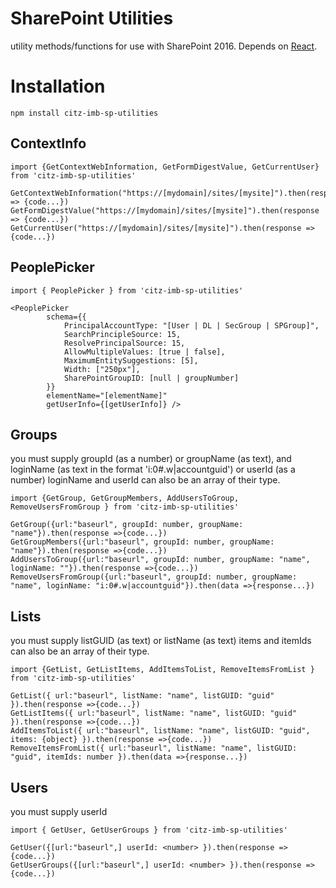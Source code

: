 # SharePoint Utilities

utility methods/functions for use with SharePoint 2016. Depends on [React](https://www.npmjs.com/package/react).

# Installation

`npm install citz-imb-sp-utilities`

## ContextInfo

```
import {GetContextWebInformation, GetFormDigestValue, GetCurrentUser} from 'citz-imb-sp-utilities'

GetContextWebInformation("https://[mydomain]/sites/[mysite]").then(response => {code...})
GetFormDigestValue("https://[mydomain]/sites/[mysite]").then(response => {code...})
GetCurrentUser("https://[mydomain]/sites/[mysite]").then(response => {code...})
```

## PeoplePicker
```
import { PeoplePicker } from 'citz-imb-sp-utilities'

<PeoplePicker
        schema={{
            PrincipalAccountType: "[User | DL | SecGroup | SPGroup]",
            SearchPrincipleSource: 15,
            ResolvePrincipalSource: 15,
            AllowMultipleValues: [true | false],
            MaximumEntitySuggestions: [5],
            Width: ["250px"],
            SharePointGroupID: [null | groupNumber]
        }}
        elementName="[elementName]"
        getUserInfo={[getUserInfo]} />
```

## Groups
you must supply groupId (as a number) or groupName (as text), and loginName (as text in the format 'i:0#.w|accountguid') or userId (as a number)
loginName and userId can also be an array of their type.
```
import {GetGroup, GetGroupMembers, AddUsersToGroup, RemoveUsersFromGroup } from 'citz-imb-sp-utilities'

GetGroup({url:"baseurl", groupId: number, groupName: "name"}).then(response =>{code...})
GetGroupMembers({url:"baseurl", groupId: number, groupName: "name"}).then(response =>{code...})
AddUsersToGroup({url:"baseurl", groupId: number, groupName: "name", loginName: ""}).then(response =>{code...})
RemoveUsersFromGroup({url:"baseurl", groupId: number, groupName: "name", loginName: "i:0#.w|accountguid"}).then(data =>{response...})
```

## Lists
you must supply listGUID (as text) or listName (as text)
items and itemIds can also be an array of their type.
```
import {GetList, GetListItems, AddItemsToList, RemoveItemsFromList } from 'citz-imb-sp-utilities'

GetList({ url:"baseurl", listName: "name", listGUID: "guid" }).then(response =>{code...})
GetListItems({ url:"baseurl", listName: "name", listGUID: "guid" }).then(response =>{code...})
AddItemsToList({ url:"baseurl", listName: "name", listGUID: "guid", items: {object} }).then(response =>{code...})
RemoveItemsFromList({ url:"baseurl", listName: "name", listGUID: "guid", itemIds: number }).then(data =>{response...})
```

## Users
you must supply userId
```
import { GetUser, GetUserGroups } from 'citz-imb-sp-utilities'

GetUser({[url:"baseurl",] userId: <number> }).then(response => {code...})
GetUserGroups({[url:"baseurl",] userId: <number> }).then(response => {code...})
```
